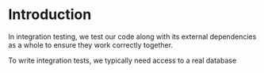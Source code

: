 # Introduction

In integration testing, we test our code along with its external dependencies as a whole to ensure they work correctly together.

To write integration tests, we typically need access to a real database
